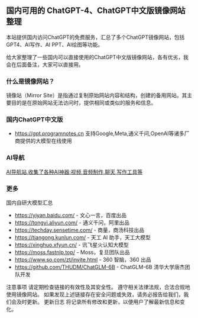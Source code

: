 ## 国内可用的 ChatGPT-4、ChatGPT中文版镜像网站整理

本站提供国内访问ChatGPT的免费服务，汇总了多个ChatGPT镜像网站，包括GPT4、AI写作、AI PPT、AI绘图等功能。

给大家整理了一些国内可以直接使用的ChatGPT中文版镜像网站，各有优劣，我会在后面备注，大家可以直接用。

### 什么是镜像网站？
镜像站（Mirror Site）是指通过复制原始网站内容和结构，创建的备用网站。其主要目的是在原始网站无法访问时，提供相同或类似的服务和信息。

### 国内ChatGPT中文版

- https://gpt.programnotes.cn 支持Google,Meta,通义千问,OpenAI等诸多厂商提供的大模型在线使用

### AI导航

[AI导航站,收集了各种AI神器:视频,音频制作,聊天,写作工具等](https://nav.programnotes.cn)

### 更多

国内自研大模型汇总
- https://yiyan.baidu.com/ - 文心一言，百度出品
- https://tongyi.aliyun.com/ - 通义千问，阿里出品
- https://techday.sensetime.com/ - 商量，商汤科技出品
- https://tiangong.kunlun.com/ - 天工 AI 助手，天工大模型
- https://xinghuo.xfyun.cn/ - 讯飞星火认知大模型
- https://moss.fastnlp.top/ - Moss，复旦团队出品
- https://www.so.com/zt/invite.html - 360 智脑，360 出品
- https://github.com/THUDM/ChatGLM-6B - ChatGLM-6B 清华大学唐杰团队开发

注意事项
请定期检查链接的有效性及其安全性。
遵守相关法律法规，合法合规地使用镜像网站。
如果发现上述链接存在安全问题或失效，请务必报告给我们，我们会及时更新。
更新日志
将记录所有修改和更新，以便用户了解最新信息和变化。
